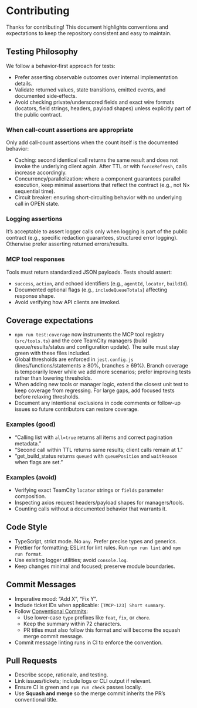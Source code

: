 # Contributing

Thanks for contributing! This document highlights conventions and expectations to keep the repository consistent and easy to maintain.

## Testing Philosophy

We follow a behavior‑first approach for tests:

- Prefer asserting observable outcomes over internal implementation details.
- Validate returned values, state transitions, emitted events, and documented side‑effects.
- Avoid checking private/underscored fields and exact wire formats (locators, field strings, headers, payload shapes) unless explicitly part of the public contract.

### When call‑count assertions are appropriate

Only add call‑count assertions when the count itself is the documented behavior:

- Caching: second identical call returns the same result and does not invoke the underlying client again. After TTL or with `forceRefresh`, calls increase accordingly.
- Concurrency/parallelization: where a component guarantees parallel execution, keep minimal assertions that reflect the contract (e.g., not N× sequential time).
- Circuit breaker: ensuring short‑circuiting behavior with no underlying call in OPEN state.

### Logging assertions

It’s acceptable to assert logger calls only when logging is part of the public contract (e.g., specific redaction guarantees, structured error logging). Otherwise prefer asserting returned errors/results.

### MCP tool responses

Tools must return standardized JSON payloads. Tests should assert:

- `success`, `action`, and echoed identifiers (e.g., `agentId`, `locator`, `buildId`).
- Documented optional flags (e.g., `includeQueueTotals`) affecting response shape.
- Avoid verifying how API clients are invoked.

## Coverage expectations

- `npm run test:coverage` now instruments the MCP tool registry (`src/tools.ts`) and the core TeamCity managers (build queue/results/status and configuration update). The suite must stay green with these files included.
- Global thresholds are enforced in `jest.config.js` (lines/functions/statements ≥ 80%, branches ≥ 69%). Branch coverage is temporarily lower while we add more scenarios; prefer improving tests rather than lowering thresholds.
- When adding new tools or manager logic, extend the closest unit test to keep coverage from regressing. For large gaps, add focused tests before relaxing thresholds.
- Document any intentional exclusions in code comments or follow-up issues so future contributors can restore coverage.

### Examples (good)

- “Calling list with `all=true` returns all items and correct pagination metadata.”
- “Second call within TTL returns same results; client calls remain at 1.”
- “get_build_status returns `queued` with `queuePosition` and `waitReason` when flags are set.”

### Examples (avoid)

- Verifying exact TeamCity `locator` strings or `fields` parameter composition.
- Inspecting axios request headers/payload shapes for managers/tools.
- Counting calls without a documented behavior that warrants it.

## Code Style

- TypeScript, strict mode. No `any`. Prefer precise types and generics.
- Prettier for formatting; ESLint for lint rules. Run `npm run lint` and `npm run format`.
- Use existing logger utilities; avoid `console.log`.
- Keep changes minimal and focused; preserve module boundaries.

## Commit Messages

- Imperative mood: “Add X”, “Fix Y”.
- Include ticket IDs when applicable: `[TMCP-123] Short summary`.
- Follow [Conventional Commits](https://www.conventionalcommits.org/):
  - Use lower‑case `type` prefixes like `feat`, `fix`, or `chore`.
  - Keep the summary within 72 characters.
  - PR titles must also follow this format and will become the squash merge commit message.
- Commit message linting runs in CI to enforce the convention.

## Pull Requests

- Describe scope, rationale, and testing.
- Link issues/tickets; include logs or CLI output if relevant.
- Ensure CI is green and `npm run check` passes locally.
- Use **Squash and merge** so the merge commit inherits the PR’s conventional title.
